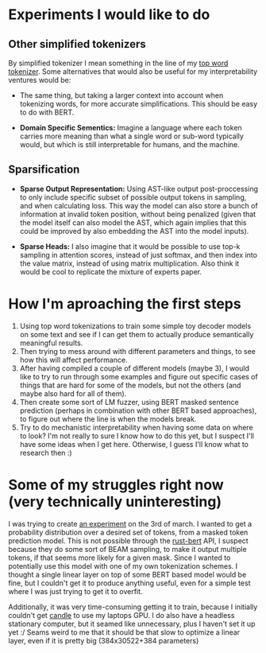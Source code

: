 # Experiments I would like to do
## Other simplified tokenizers
By simplified tokenizer I mean something in the line of my [top word tokenizer](/journal/10feb2024.md).
Some alternatives that would also be useful for my interpretability ventures would be:

- The same thing, but taking a larger context into account when tokenizing words, for more accurate simplifications. This should be easy to do with BERT.

- **Domain Specific Sementics:** Imagine a language where each token carries more meaning than what a single word or sub-word typically would, 
but which is still interpretable for humans, and the machine.

## Sparsification
- **Sparse Output Representation:** Using AST-like output post-proccessing to only include specific subset of possible output tokens in sampling, and when calculating loss.
This way the model can also store a bunch of information at invalid token position, without being penalized (given that the model itself can also model the AST, which again implies that this could be improved by also embedding the AST into the model inputs).

- **Sparse Heads:** I also imagine that it would be possible to use top-k sampling in attention scores, instead of just softmax, and then index into the value matrix, instead of using matrix multiplication.
Also think it would be cool to replicate the mixture of experts paper.


# How I'm aproaching the first steps
1. Using top word tokenizations to train some simple toy decoder models on some text and see if I can get them to actually produce semantically meaningful results.
2. Then trying to mess around with different parameters and things, to see how this will affect performance.
3. After having compiled a couple of different models (maybe 3),
I would like to try to run through some examples and figure out specific cases of things that are hard for some of the models,
but not the others (and maybe also hard for all of them).
4. Then create some sort of LM fuzzer, using BERT masked sentence prediction (perhaps in combination with other BERT based approaches),
to figure out where the line is when the models break.
5. Try to do mechanistic interpretability when having some data on where to look?
I'm not really to sure I know how to do this yet, but I suspect I'll have some ideas when I get here.
Otherwise, I guess I'll know what to research then :)

# Some of my struggles right now (very technically uninteresting)
I was trying to create [an experiment](/src/experiment_2.rs) on the 3rd of march.
I wanted to get a probability distribution over a desired set of tokens, from a masked token prediction model.
This is not possible through the [rust-bert](https://lib.rs/rust-bert) API, I suspect because they do some sort of BEAM sampling, to make it output multiple tokens, if that seems more likely for a given mask.
Since I wanted to potentially use this model with one of my own tokenization schemes.
I thought a single linear layer on top of some BERT based model would be fine, but I couldn't get it to produce anything useful,
even for a simple test where I was just trying to get it to overfit.

Additionally, it was very time-consuming getting it to train, because I initially couldn't get [candle](https://github.com/huggingface/candle) to use my laptops GPU.
I do also have a headless stationary computer, but it seamed like unnecessary, plus I haven't set it up yet :/
Seams weird to me that it should be that slow to optimize a linear layer, even if it is pretty big (384x30522+384 parameters)
